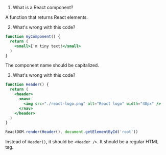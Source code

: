 1. What is a React component?

A function that returns React elements.

2. What's wrong with this code?
```jsx
function myComponent() {
  return (
    <small>I'm tiny text!</small>
  )
}
```

The component name should be capitalized.

3. What's wrong with this code?
```jsx
function Header() {
  return (
    <header>
      <nav>
        <img src="./react-logo.png" alt="React logo" width="40px" />
      </nav>
    </header>
  )
}

ReactDOM.render(Header(), document.getElementById('root'))
```

Instead of `Header()`, it should be `<Header />`. It should be a regular HTML tag.
